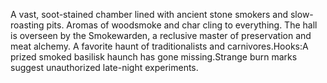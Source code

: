 A vast, soot-stained chamber lined with ancient stone smokers and slow-roasting pits. Aromas of woodsmoke and char cling to everything. The hall is overseen by the Smokewarden, a reclusive master of preservation and meat alchemy. A favorite haunt of traditionalists and carnivores.Hooks:A prized smoked basilisk haunch has gone missing.Strange burn marks suggest unauthorized late-night experiments.